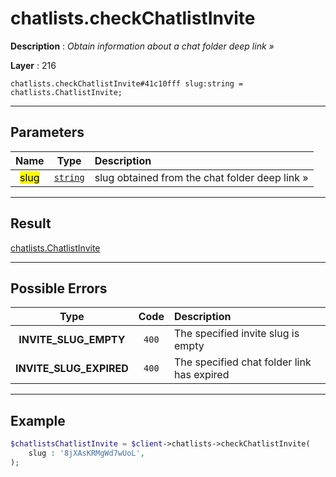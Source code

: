 # chatlists.checkChatlistInvite

**Description** : *Obtain information about a chat folder deep link &raquo;*

**Layer** : 216

```tl
chatlists.checkChatlistInvite#41c10fff slug:string = chatlists.ChatlistInvite;
```

---

## Parameters

| Name | Type | Description |
| :---: | :---: | :--- |
| <mark>slug</mark> | [`string`](type/string) | slug obtained from the chat folder deep link » |

---

## Result

[chatlists.ChatlistInvite](type/chatlists.ChatlistInvite)

---

## Possible Errors

| Type | Code | Description |
| :---: | :---: | :--- |
| **INVITE_SLUG_EMPTY** | `400` | The specified invite slug is empty |
| **INVITE_SLUG_EXPIRED** | `400` | The specified chat folder link has expired |

---

## Example

```php
$chatlistsChatlistInvite = $client->chatlists->checkChatlistInvite(
	slug : '8jXAsKRMgWd7wUoL',
);
```